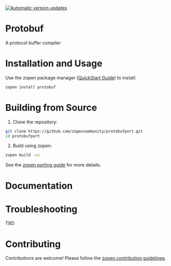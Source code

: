 [![Automatic version updates](https://github.com/ZOSOpenTools/protobufport/actions/workflows/bump.yml/badge.svg)](https://github.com/ZOSOpenTools/protobufport/actions/workflows/bump.yml)

# Protobuf

A protocol buffer compiler

# Installation and Usage

Use the zopen package manager ([QuickStart Guide](https://zopen.community/#/Guides/QuickStart)) to install:
```bash
zopen install protobuf
```

# Building from Source

1. Clone the repository:
```bash
git clone https://github.com/zopencommunity/protobufport.git
cd protobufport
```
2. Build using zopen:
```bash
zopen build -vv
```

See the [zopen porting guide](https://zopen.community/#/Guides/Porting) for more details.

# Documentation


# Troubleshooting
TBD

# Contributing
Contributions are welcome! Please follow the [zopen contribution guidelines](https://github.com/zopencommunity/meta/blob/main/CONTRIBUTING.md).
